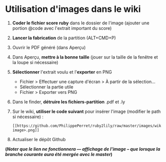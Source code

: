 Utilisation d'images dans le wiki
==================================

1.  **Coder le fichier score ruby** dans le dossier de l'image
    (ajouter une portion @code avec l'extrait important du score)
2.  **Lancer la fabrication** de la partition (ALT+CMD+P)
3.  Ouvrir le PDF généré (dans Aperçu)
4.  Dans Aperçu, **mettre à la bonne taille** (jouer sur la taille de la fenêtre et la loupe si nécessaire)
5.  **Sélectionner** l'extrait voulu et l'**exporter** en PNG
    - Fichier > Effectuer une capture d'écran > À partir de la sélection…
    - Sélectionner la partie utile
    - Fichier > Exporter vers PNG
5.  Dans le finder, **détruire les fichiers-partition** .pdf et .ly
6.  Sur le wiki, **utiliser le code suivant** pour insérer l'image (modifier le path si nécessaire)&nbsp;:

        [[https://github.com/PhilippePerret/ruby2lily/raw/master/images/wiki/<nom-image>.png]]
7.  Actualiser le dépôt Github
        
**(*Noter que le lien ne fonctionnera —&nbsp;affichage de l'image&nbsp;– que lorsque la branche courante aura été mergée avec le master*)**